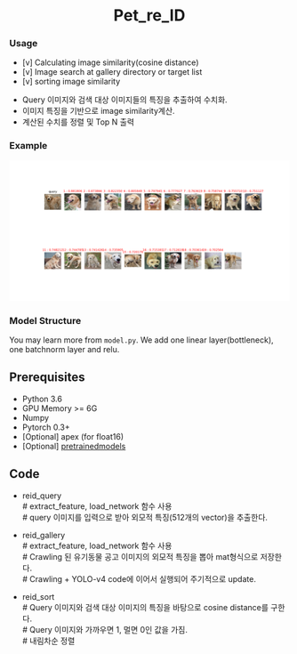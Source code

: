 <h1 align="center"> Pet_re_ID </h1>

### Usage
* [v] Calculating image similarity(cosine distance) 
* [v] Image search at gallery directory or target list
* [v] sorting image similarity
- Query 이미지와 검색 대상 이미지들의 특징을 추출하여 수치화.
- 이미지 특징을 기반으로 image similarity계산. 
- 계산된 수치를 정렬 및 Top N 출력

### Example  
<p align="center"><img src="show_all_data.png" width="640"\></p>


### Model Structure
You may learn more from `model.py`. 
We add one linear layer(bottleneck), one batchnorm layer and relu.


## Prerequisites
- Python 3.6
- GPU Memory >= 6G
- Numpy
- Pytorch 0.3+
- [Optional] apex (for float16) 
- [Optional] [pretrainedmodels](https://github.com/Cadene/pretrained-models.pytorch)

## Code 

 - reid_query    
          # extract_feature, load_network 함수 사용 <br>
          # query 이미지를 입력으로 받아 외모적 특징(512개의 vector)을 추출한다. 
                 
 - reid_gallery  
          # extract_feature, load_network 함수 사용<br>
          # Crawling 된 유기동물 공고 이미지의 외모적 특징을 뽑아 mat형식으로 저장한다. <br>
          # Crawling + YOLO-v4 code에 이어서 실행되어 주기적으로 update.
                 
 - reid_sort    
          # Query 이미지와 검색 대상 이미지의 특징을 바탕으로 cosine distance를 구한다.<br>
          # Query 이미지와 가까우면 1, 멀면 0인 값을 가짐.<br>
          # 내림차순 정렬 
 

